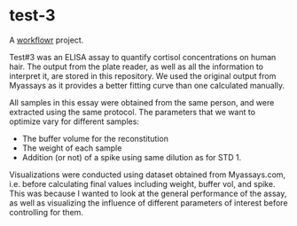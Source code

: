 # test-3

A [workflowr][] project.

[workflowr]: https://github.com/workflowr/workflowr

 Test#3 was an ELISA assay to quantify cortisol concentrations on human hair. 
 The output from the plate reader, as well as all the information to interpret it, are stored in this repository. 
 We used the original output from Myassays as it provides a better fitting curve than one calculated manually.


 All samples in this essay were obtained from the same person, and were extracted using the same protocol. 
 The parameters that we want to optimize vary for different samples:  
- The buffer volume for the reconstitution
- The weight of each sample
- Addition (or not) of a spike using same dilution as for STD 1.


Visualizations were conducted using dataset obtained from Myassays.com, i.e. before calculating final values including weight, buffer vol, and spike. 
This was because I wanted to look at the general performance of the assay, as well as visualizing the influence of different parameters of interest before controlling for them.

 
